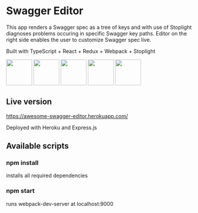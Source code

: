 # Swagger Editor
This app renders a Swagger spec as a tree of keys and with use of Stoplight diagnoses problems occuring in specific Swagger key paths. Editor on the right side enables the user to customize Swagger spec live.  
  
Built with TypeScript + React + Redux + Webpack + Stoplight

<div>
<img src="https://hackr.io/tutorials/typescript/logo-typescript.svg?ver=1550646462" width="70" height="70">
<img src="https://cdn.auth0.com/blog/react-js/react.png" width="70" height="70">
<img src="https://d2eip9sf3oo6c2.cloudfront.net/tags/images/000/000/386/square_256/redux.png" width="70" height="70">
<img src="https://webpack.js.org/assets/icon-square-small-slack.png" width="70" height="70">
<img src="https://s3.amazonaws.com/totem_production/assets/logos/10721/asset_table/mark_light_bg.png?1441669496" width="70" height="70">
</div>

## Live version 
https://awesome-swagger-editor.herokuapp.com/  
  
Deployed with Heroku and Express.js

## Available scripts

### npm install
installs all required dependencies
### npm start
runs webpack-dev-server at localhost:9000

